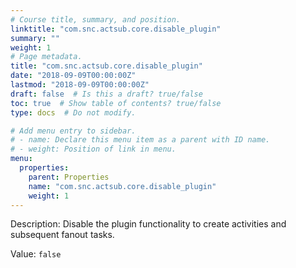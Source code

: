 ```yaml
---
# Course title, summary, and position.
linktitle: "com.snc.actsub.core.disable_plugin"
summary: ""
weight: 1
# Page metadata.
title: "com.snc.actsub.core.disable_plugin"
date: "2018-09-09T00:00:00Z"
lastmod: "2018-09-09T00:00:00Z"
draft: false  # Is this a draft? true/false
toc: true  # Show table of contents? true/false
type: docs  # Do not modify.

# Add menu entry to sidebar.
# - name: Declare this menu item as a parent with ID name.
# - weight: Position of link in menu.
menu:
  properties:
    parent: Properties
    name: "com.snc.actsub.core.disable_plugin"
    weight: 1
---
```


Description: Disable the plugin functionality to create activities and subsequent fanout tasks.


Value: `false`